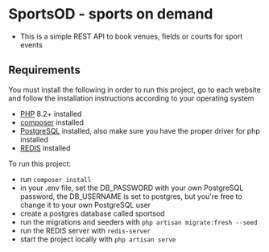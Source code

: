 # SportsOD - sports on demand

* This is a simple REST API to book venues, fields or courts for sport events

## Requirements

You must install the following in order to run this project, go to each website and follow the installation instructions according to your operating system

- [PHP](https://www.php.net) 8.2+ installed
- [composer](https://getcomposer.org) installed
- [PostgreSQL](https://www.postgresql.org) installed, also make sure you have the proper driver for php installed
- [REDIS](https://redis.io) installed

To run this project:
- run `composer install`
- in your .env file, set the DB_PASSWORD with your own PostgreSQL password, the DB_USERNAME is set to postgres, but you're free to change it to your own PostgreSQL user
- create a postgres database called sportsod
- run the migrations and seeders with `php artisan migrate:fresh --seed`
- run the REDIS server with `redis-server`
- start the project locally with `php artisan serve`